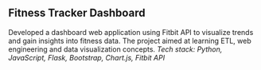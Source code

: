 ## Fitness Tracker Dashboard

Developed a dashboard web application using Fitbit API to visualize trends and gain insights into fitness data. The project aimed at learning ETL, web engineering and data visualization concepts.
*Tech stack: Python, JavaScript, Flask, Bootstrap, Chart.js, Fitbit API*
